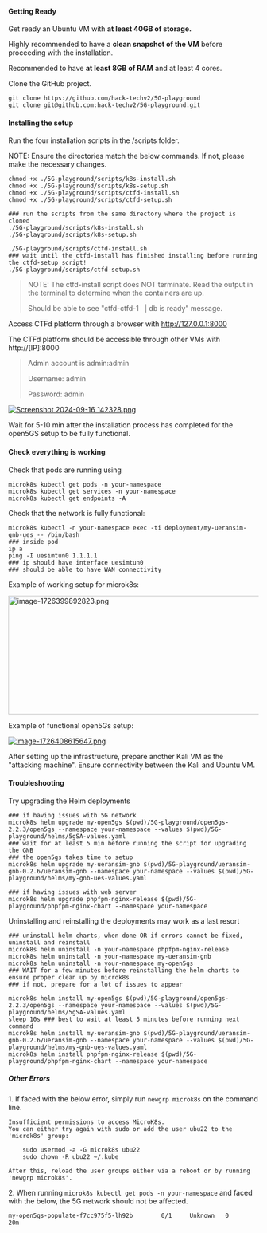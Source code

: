 <h4 id="bkmrk-getting-ready">Getting Ready</h4>
<p id="bkmrk-get-a-ready-an-ubunt">Get ready an Ubuntu VM with <strong>at least 40GB of storage.</strong>&nbsp;</p>
<p id="bkmrk-highly-recommended-t">Highly recommended to have a <strong>clean snapshot of the VM</strong> before proceeding with the installation.</p>
<p id="bkmrk-recommended-to-have-">Recommended to have <strong>at least 8GB of RAM</strong> and at least 4 cores.&nbsp;</p>
<p id="bkmrk-clone-the-github-pro">Clone the GitHub project.&nbsp;</p>
<pre id="bkmrk-git-clone-https%3A%2F%2Fgi"><code class="language-shell">git clone https://github.com/hack-techv2/5G-playground<br>git clone git@github.com:hack-techv2/5G-playground.git</code></pre>
<h4 id="bkmrk-installing-the-setup">Installing the setup</h4>
<p id="bkmrk-run-the-two-installa">Run the four installation scripts in the /scripts folder.</p>
<p id="bkmrk-note%3A-ensure-the-dir">NOTE: Ensure the directories match the below commands. If not, please make the necessary changes.</p>
<pre id="bkmrk-.%2Fctfd-setup.sh.%2Fk8s"><code class="language-shell">chmod +x ./5G-playground/scripts/k8s-install.sh<br>chmod +x ./5G-playground/scripts/k8s-setup.sh<br>chmod +x ./5G-playground/scripts/ctfd-install.sh<br>chmod +x ./5G-playground/scripts/ctfd-setup.sh<br><br>### run the scripts from the same directory where the project is cloned<br>./5G-playground/scripts/k8s-install.sh<br>./5G-playground/scripts/k8s-setup.sh<br><br>./5G-playground/scripts/ctfd-install.sh<br>### wait until the ctfd-install has finished installing before running the ctfd-setup script!<br>./5G-playground/scripts/ctfd-setup.sh<br></code></pre>
<blockquote id="bkmrk-note%3A-the-ctfd-insta">
<p id="bkmrk-note%3A-the-ctfd-scrip">NOTE: The ctfd-install script does NOT terminate. Read the output in the terminal to determine when the containers are up.&nbsp;</p>
<p>Should be able to see "ctfd-ctfd-1 &nbsp; | db is ready" message.&nbsp;</p>
</blockquote>
<p id="bkmrk-access-ctfd-platform">Access CTFd platform through a browser with <a href="http://127.0.0.1:8000">http://127.0.0.1:8000</a></p>
<p id="bkmrk-the-ctfd-platform-sh">The CTFd platform should be accessible through other VMs with http://[IP]:8000</p>
<blockquote id="bkmrk-admin-account-is-adm">
<p>Admin account is admin:admin</p>
<p>Username: admin</p>
<p>Password: admin</p>
</blockquote>
<p id="bkmrk-"><a href="https://github.com/hack-techv2/5G-playground/blob/master/Images/ctfd-1.png" target="_blank" rel="noopener"><img src="https://bookstack-detect-red.s3.amazonaws.com/uploads/images/gallery/2024-09/scaled-1680-/screenshot-2024-09-16-142328.png" alt="Screenshot 2024-09-16 142328.png"></a></p>
<p id="bkmrk-wait-for-5-10-min-af">Wait for 5-10 min after the installation process has completed for the open5GS setup to be fully functional.</p>
<h4 id="bkmrk-check-everything-is-">Check everything is working</h4>
<p id="bkmrk-check-that-pods-are-">Check that pods are running using&nbsp;</p>
<pre id="bkmrk-microk8s-kubectl-get"><code class="language-shell">microk8s kubectl get pods -n your-namespace<br>microk8s kubectl get services -n your-namespace<br>microk8s kubectl get endpoints -A</code></pre>
<p id="bkmrk-check-that-the-netwo">Check that the network is fully functional:</p>
<pre id="bkmrk-kubectl-exec--it-dep"><code class="language-shell">microk8s kubectl -n your-namespace exec -ti deployment/my-ueransim-gnb-ues -- /bin/bash<br>### inside pod<br>ip a<br>ping -I uesimtun0 1.1.1.1<br>### ip should have interface uesimtun0<br>### should be able to have WAN connectivity</code></pre>
<p id="bkmrk-example-of-working-s">Example of working setup for microk8s:</p>
<p id="bkmrk--0"><a href="https://github.com/hack-techv2/5G-playground/blob/master/Images/microk8s-working.png" target="_blank" rel="noopener"><img src="https://bookstack-detect-red.s3.amazonaws.com/uploads/images/gallery/2024-09/scaled-1680-/image-1726399892823.png" alt="image-1726399892823.png" width="524" height="238"></a></p>
<p id="bkmrk-example-of-functiona">Example of functional open5Gs setup:</p>
<p id="bkmrk--1"><a href="https://github.com/hack-techv2/5G-playground/blob/master/Images/open5gs-working.png" target="_blank" rel="noopener"><img src="https://bookstack-detect-red.s3.amazonaws.com/uploads/images/gallery/2024-09/scaled-1680-/image-1726408615647.png" alt="image-1726408615647.png"></a></p>
<p id="bkmrk-%C2%A0-0">After setting up the infrastructure, prepare another Kali VM as the "attacking machine". Ensure connectivity between the Kali and Ubuntu VM.</p>
<h4 id="bkmrk-troubleshooting">Troubleshooting</h4>
<p id="bkmrk-try-upgrading-the-he">Try upgrading the Helm deployments</p>
<pre id="bkmrk-%23%23%23-if-having-issues"><code class="language-shell">### if having issues with 5G network<br>microk8s helm upgrade my-open5gs $(pwd)/5G-playground/open5gs-2.2.3/open5gs --namespace your-namespace --values $(pwd)/5G-playground/helms/5gSA-values.yaml<br>### wait for at least 5 min before running the script for upgrading the GNB<br>### the open5gs takes time to setup<br>microk8s helm upgrade my-ueransim-gnb $(pwd)/5G-playground/ueransim-gnb-0.2.6/ueransim-gnb --namespace your-namespace --values $(pwd)/5G-playground/helms/my-gnb-ues-values.yaml<br><br>### if having issues with web server<br>microk8s helm upgrade phpfpm-nginx-release $(pwd)/5G-playground/phpfpm-nginx-chart --namespace your-namespace</code></pre>
<p id="bkmrk--2">Uninstalling and reinstalling the deployments may work as a last resort</p>
<pre id="bkmrk-%23%23%23-uninstall-helm-c"><code class="language-shell">### uninstall helm charts, when done OR if errors cannot be fixed, uninstall and reinstall<br>microk8s helm uninstall -n your-namespace phpfpm-nginx-release<br>microk8s helm uninstall -n your-namespace my-ueransim-gnb<br>microk8s helm uninstall -n your-namespace my-open5gs<br>### WAIT for a few minutes before reinstalling the helm charts to ensure proper clean up by microk8s<br>### if not, prepare for a lot of issues to appear<br><br>microk8s helm install my-open5gs $(pwd)/5G-playground/open5gs-2.2.3/open5gs --namespace your-namespace --values $(pwd)/5G-playground/helms/5gSA-values.yaml<br>sleep 10s ### best to wait at least 5 minutes before running next command<br>microk8s helm install my-ueransim-gnb $(pwd)/5G-playground/ueransim-gnb-0.2.6/ueransim-gnb --namespace your-namespace --values $(pwd)/5G-playground/helms/my-gnb-ues-values.yaml<br>microk8s helm install phpfpm-nginx-release $(pwd)/5G-playground/phpfpm-nginx-chart --namespace your-namespace<br></code></pre>
<h5 id="bkmrk-other-errors">Other Errors</h5>
<p id="bkmrk-1.-if-faced-with-the">1. If faced with the below error, simply run <code>newgrp microk8s</code> on the command line.&nbsp;</p>
<pre id="bkmrk-insufficient-permiss"><code class="language-shell">Insufficient permissions to access MicroK8s.<br>You can either try again with sudo or add the user ubu22 to the 'microk8s' group:<br><br>&nbsp; &nbsp; sudo usermod -a -G microk8s ubu22<br>&nbsp; &nbsp; sudo chown -R ubu22 ~/.kube<br><br>After this, reload the user groups either via a reboot or by running 'newgrp microk8s'.</code></pre>
<p id="bkmrk-2.%C2%A0when-running-micr">2.&nbsp;When running <code>microk8s kubectl get pods -n your-namespace</code> and faced with the below, the 5G network should not be affected.</p>
<pre id="bkmrk-my-open5gs-populate-"><code class="language-">my-open5gs-populate-f7cc975f5-lh92b        0/1     Unknown   0                20m</code></pre>